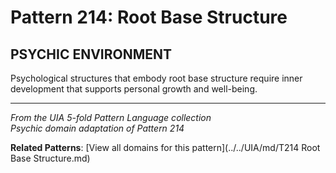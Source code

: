 # Pattern 214: Root Base Structure

## PSYCHIC ENVIRONMENT

Psychological structures that embody root base structure require inner development that supports personal growth and well-being.

---

*From the UIA 5-fold Pattern Language collection*  
*Psychic domain adaptation of Pattern 214*

**Related Patterns**: [View all domains for this pattern](../../UIA/md/T214 Root Base Structure.md)